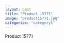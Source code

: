```yaml
---
layout: post
title: "Product 15771"
image: "product15771.jpg"
categories: "category1"
---
```

Product 15771
